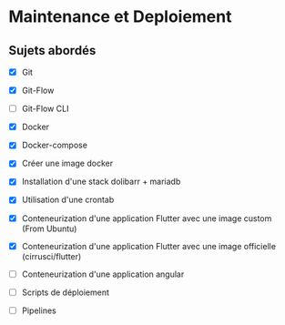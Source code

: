 # Maintenance et Deploiement



## Sujets abordés

 - [x] Git
 - [x] Git-Flow
 - [ ] Git-Flow CLI
 - [x] Docker
 - [x] Docker-compose
 - [x] Créer une image docker
 - [x] Installation d'une stack dolibarr + mariadb
 - [x] Utilisation d'une crontab
 - [x] Conteneurization d'une application Flutter avec une image custom (From Ubuntu) 
 - [x] Conteneurization d'une application Flutter avec une image officielle (cirrusci/flutter) 
 - [ ] Conteneurization d'une application angular
 - [ ] Scripts de déploiement
 - [ ] Pipelines
 

 
 
